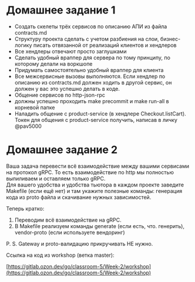 

# Домашнее задание 1

- Создать скелеты трёх сервисов по описанию АПИ из файла contracts.md
- Структуру проекта сделать с учетом разбиения на слои, бизнес-логику писать отвязанной от реализаций клиентов и хендлеров
- Все хендлеры отвечают просто заглушками
- Сделать удобный враппер для сервера по тому принципу, по которому делали на воркшопе
- Придумать самостоятельно удобный враппер для клиента
- Все межсервисные вызовы выполняются. Если хендлер по описанию из contracts.md должен ходить в другой сервис, он должен у вас это успешно делать в коде.
- Общение сервисов по http-json-rpc
- должны успешно проходить make precommit и make run-all в корневой папке
- Наладить общение с product-service (в хендлере Checkout.listCart). Токен для общения с product-service получить, написав в личку @pav5000

# Домашнее задание 2

Ваша задача перевести всё взаимодействие между вашими сервисами на протокол gRPC. 
То есть взаимодействие по http мы полностью выпиливаем и оставляем только gRPC.  
Для вашего удобства и удобства тьютора в каждом проекте заведите Makefile (если ещё нет) и там укажите полезные команды: 
  генерация кода из proto файла и скачивание нужных зависимостей.

Теперь кратко:

1. Переводим всё взаимодействие на gRPC.
2. В Makefile реализуем команды generate (если есть, что. генерить), vendor-proto (если используете вендоринг)

P. S. Gateway и proto-валидацию прикручивать НЕ нужно.

Ссылка на код из workshop (ветка master):

[https://gitlab.ozon.dev/go/classroom-5/Week-2/workshop](https://gitlab.ozon.dev/go/classroom-5/Week-2/workshop)